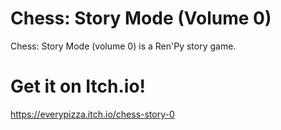 # Chess: Story Mode (Volume 0)
Chess: Story Mode (volume 0) is a Ren'Py story game.

# Get it on Itch.io!

https://everypizza.itch.io/chess-story-0 